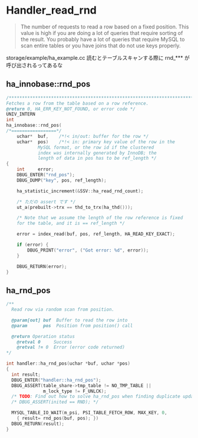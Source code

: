 # Handler_read_rnd

> The number of requests to read a row based on a fixed position. This value is high if you are doing a lot of queries that require sorting of the result. You probably have a lot of queries that require MySQL to scan entire tables or you have joins that do not use keys properly.

storage/example/ha_example.cc 読むとテーブルスキャンする際に rnd_*** が呼び出されるってあるな

## ha_innobase::rnd_pos

```c
/**********************************************************************//**
Fetches a row from the table based on a row reference.
@return	0, HA_ERR_KEY_NOT_FOUND, or error code */
UNIV_INTERN
int
ha_innobase::rnd_pos(
/*=================*/
	uchar*	buf,	/*!< in/out: buffer for the row */
	uchar*	pos)	/*!< in: primary key value of the row in the
			MySQL format, or the row id if the clustered
			index was internally generated by InnoDB; the
			length of data in pos has to be ref_length */
{
	int		error;
	DBUG_ENTER("rnd_pos");
	DBUG_DUMP("key", pos, ref_length);

	ha_statistic_increment(&SSV::ha_read_rnd_count);

    /* ただの assert です */
	ut_a(prebuilt->trx == thd_to_trx(ha_thd()));

	/* Note that we assume the length of the row reference is fixed
	for the table, and it is == ref_length */

	error = index_read(buf, pos, ref_length, HA_READ_KEY_EXACT);

	if (error) {
		DBUG_PRINT("error", ("Got error: %d", error));
	}

	DBUG_RETURN(error);
}
```

## ha_rnd_pos

```c
/**
  Read row via random scan from position.

  @param[out] buf  Buffer to read the row into
  @param      pos  Position from position() call

  @return Operation status
    @retval 0     Success
    @retval != 0  Error (error code returned)
*/

int handler::ha_rnd_pos(uchar *buf, uchar *pos)
{
  int result;
  DBUG_ENTER("handler::ha_rnd_pos");
  DBUG_ASSERT(table_share->tmp_table != NO_TMP_TABLE ||
              m_lock_type != F_UNLCK);
  /* TODO: Find out how to solve ha_rnd_pos when finding duplicate update. */
  /* DBUG_ASSERT(inited == RND); */

  MYSQL_TABLE_IO_WAIT(m_psi, PSI_TABLE_FETCH_ROW, MAX_KEY, 0,
    { result= rnd_pos(buf, pos); })
  DBUG_RETURN(result);
}
```

```